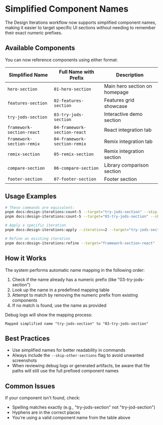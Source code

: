 # Simplified Component Names

The Design Iterations workflow now supports simplified component names, making it easier to target specific UI sections without needing to remember their exact numeric prefixes.

## Available Components

You can now reference components using either format:

| Simplified Name           | Full Name with Prefix        | Description                   |
| ------------------------- | ---------------------------- | ----------------------------- |
| `hero-section`            | `01-hero-section`            | Main hero section on homepage |
| `features-section`        | `02-features-section`        | Features grid showcase        |
| `try-jods-section`        | `03-try-jods-section`        | Interactive demo section      |
| `framework-section-react` | `04-framework-section-react` | React integration tab         |
| `framework-section-remix` | `04-framework-section-remix` | Remix integration tab         |
| `remix-section`           | `05-remix-section`           | Remix integration section     |
| `compare-section`         | `06-compare-section`         | Library comparison section    |
| `footer-section`          | `07-footer-section`          | Footer section                |

## Usage Examples

```bash
# These commands are equivalent:
pnpm docs:design-iterations:count-5 --target="try-jods-section" --skip-other-sections
pnpm docs:design-iterations:count-5 --target="03-try-jods-section" --skip-other-sections

# Apply a specific iteration
pnpm docs:design-iterations:apply --iteration=2 --target="try-jods-section"

# Refine an existing iteration
pnpm docs:design-iterations:refine --target="framework-section-react"
```

## How it Works

The system performs automatic name mapping in the following order:

1. Check if the name already has a numeric prefix (like "03-try-jods-section")
2. Look up the name in a predefined mapping table
3. Attempt to match by removing the numeric prefix from existing components
4. If no match is found, use the name as provided

Debug logs will show the mapping process:

```
Mapped simplified name "try-jods-section" to "03-try-jods-section"
```

## Best Practices

- Use simplified names for better readability in commands
- Always include the `--skip-other-sections` flag to avoid unwanted screenshots
- When reviewing debug logs or generated artifacts, be aware that file paths will still use the full prefixed component names

## Common Issues

If your component isn't found, check:

- Spelling matches exactly (e.g., "try-jods-section" not "try-jod-section")
- Hyphens are in the correct places
- You're using a valid component name from the table above

